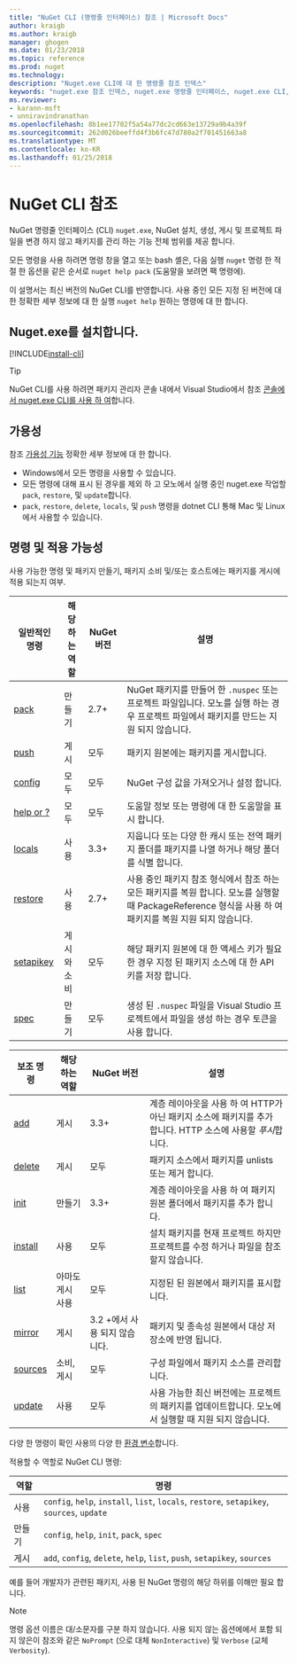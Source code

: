 ```yaml
---
title: "NuGet CLI (명령줄 인터페이스) 참조 | Microsoft Docs"
author: kraigb
ms.author: kraigb
manager: ghogen
ms.date: 01/23/2018
ms.topic: reference
ms.prod: nuget
ms.technology: 
description: "Nuget.exe CLI에 대 한 명령줄 참조 인덱스"
keywords: "nuget.exe 참조 인덱스, nuget.exe 명령줄 인터페이스, nuget.exe CLI, nuget 명령"
ms.reviewer:
- karann-msft
- unniravindranathan
ms.openlocfilehash: 8b1ee17702f5a54a77dc2cd663e13729a9b4a39f
ms.sourcegitcommit: 262d026beeffd4f3b6fc47d780a2f701451663a8
ms.translationtype: MT
ms.contentlocale: ko-KR
ms.lasthandoff: 01/25/2018
---
```

# <a name="nuget-cli-reference"></a>NuGet CLI 참조

NuGet 명령줄 인터페이스 (CLI) `nuget.exe`, NuGet 설치, 생성, 게시 및 프로젝트 파일을 변경 하지 않고 패키지를 관리 하는 기능 전체 범위를 제공 합니다.

모든 명령을 사용 하려면 명령 창을 열고 또는 bash 셸은, 다음 실행 `nuget` 명령 한 적절 한 옵션을 같은 순서로 `nuget help pack` (도움말을 보려면 팩 명령에).

이 설명서는 최신 버전의 NuGet CLI를 반영합니다. 사용 중인 모든 지정 된 버전에 대 한 정확한 세부 정보에 대 한 실행 `nuget help` 원하는 명령에 대 한 합니다.

## <a name="installing-nugetexe"></a>Nuget.exe를 설치합니다.

[!INCLUDE[install-cli](../includes/install-cli.md)]

> [!Tip]
> NuGet CLI를 사용 하려면 패키지 관리자 콘솔 내에서 Visual Studio에서 참조 [콘솔에서 nuget.exe CLI를 사용 하 여](package-manager-console.md#using-the-nugetexe-cli-in-the-console)합니다.

## <a name="availability"></a>가용성

참조 [가용성 기능](../install-nuget-client-tools.md#feature-availability) 정확한 세부 정보에 대 한 합니다.

- Windows에서 모든 명령을 사용할 수 있습니다.
- 모든 명령에 대해 표시 된 경우를 제외 하 고 모노에서 실행 중인 nuget.exe 작업할 `pack`, `restore`, 및 `update`합니다.
- `pack`, `restore`, `delete`, `locals`, 및 `push` 명령을 dotnet CLI 통해 Mac 및 Linux에서 사용할 수 있습니다.

## <a name="commands-and-applicability"></a>명령 및 적용 가능성

사용 가능한 명령 및 패키지 만들기, 패키지 소비 및/또는 호스트에는 패키지를 게시에 적용 되는지 여부.

| 일반적인 명령 | 해당 하는 역할 | NuGet 버전 | 설명 |
| --- | --- | --- | --- |
| [pack](cli-ref-pack.md) | 만들기 | 2.7+ | NuGet 패키지를 만들어 한 `.nuspec` 또는 프로젝트 파일입니다. 모노를 실행 하는 경우 프로젝트 파일에서 패키지를 만드는 지원 되지 않습니다. |
| [push](cli-ref-push.md) | 게시 | 모두 | 패키지 원본에는 패키지를 게시합니다. |
| [config](cli-ref-config.md) | 모두 | 모두 | NuGet 구성 값을 가져오거나 설정 합니다. |
| [help or ?](cli-ref-help.md) | 모두 | 모두 | 도움말 정보 또는 명령에 대 한 도움말을 표시 합니다. |
| [locals](cli-ref-locals.md) | 사용 | 3.3+ | 지웁니다 또는 다양 한 캐시 또는 전역 패키지 폴더를 패키지를 나열 하거나 해당 폴더를 식별 합니다. |
| [restore](cli-ref-restore.md) | 사용 | 2.7+ | 사용 중인 패키지 참조 형식에서 참조 하는 모든 패키지를 복원 합니다. 모노를 실행할 때 PackageReference 형식을 사용 하 여 패키지를 복원 지원 되지 않습니다. |
| [setapikey](cli-ref-setapikey.md) | 게시와 소비 | 모두 | 해당 패키지 원본에 대 한 액세스 키가 필요한 경우 지정 된 패키지 소스에 대 한 API 키를 저장 합니다. |
| [spec](cli-ref-spec.md) | 만들기 | 모두 | 생성 된 `.nuspec` 파일을 Visual Studio 프로젝트에서 파일을 생성 하는 경우 토큰을 사용 합니다. |

| 보조 명령 | 해당 하는 역할 | NuGet 버전 | 설명 |
| --- | --- | --- | --- |
| [add](cli-ref-add.md) | 게시 | 3.3+ | 계층 레이아웃을 사용 하 여 HTTP가 아닌 패키지 소스에 패키지를 추가 합니다. HTTP 소스에 사용할 *푸시*합니다. |
| [delete](cli-ref-delete.md) | 게시 | 모두 | 패키지 소스에서 패키지를 unlists 또는 제거 합니다. |
| [init](cli-ref-init.md) | 만들기 | 3.3+ | 계층 레이아웃을 사용 하 여 패키지 원본 폴더에서 패키지를 추가 합니다. |
| [install](cli-ref-install.md) | 사용 | 모두 | 설치 패키지를 현재 프로젝트 하지만 프로젝트를 수정 하거나 파일을 참조할지 않습니다. |
| [list](cli-ref-list.md) | 아마도 게시 사용 | 모두 | 지정된 된 원본에서 패키지를 표시합니다. |
| [mirror](cli-ref-mirror.md) | 게시 | 3.2 +에서 사용 되지 않습니다. | 패키지 및 종속성 원본에서 대상 저장소에 반영 됩니다. |
| [sources](cli-ref-sources.md) | 소비, 게시 | 모두 | 구성 파일에서 패키지 소스를 관리합니다. |
| [update](cli-ref-update.md) | 사용 | 모두 | 사용 가능한 최신 버전에는 프로젝트의 패키지를 업데이트합니다. 모노에서 실행할 때 지원 되지 않습니다. |

다양 한 명령이 확인 사용의 다양 한 [환경 변수](cli-ref-environment-variables.md)합니다.

적용할 수 역할로 NuGet CLI 명령:

| 역할 | 명령 |
| --- | --- |
| 사용 | `config`, `help`, `install`, `list`, `locals`, `restore`, `setapikey`, `sources`, `update` |
| 만들기 | `config`, `help`, `init`, `pack`, `spec` |
| 게시 | `add`, `config`, `delete`, `help`, `list`, `push`, `setapikey`, `sources` |

예를 들어 개발자가 관련된 패키지, 사용 된 NuGet 명령의 해당 하위를 이해만 필요 합니다.

> [!Note]
> 명령 옵션 이름은 대/소문자를 구분 하지 않습니다. 사용 되지 않는 옵션에에서 포함 되지 않은이 참조와 같은 `NoPrompt` (으로 대체 `NonInteractive`) 및 `Verbose` (교체 `Verbosity`).
